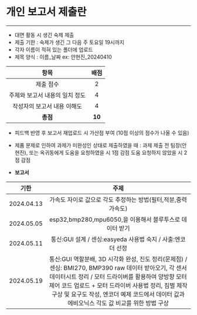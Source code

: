 # 개인 보고서 제출란
---
- 대면 활동 시 생긴 숙제 제출
- 제출 기한 : 숙제가 생긴 그 다음 주 토요일 19시까지
- 각자 이름이 적혀 있는 폴더에 업로드
- 제목 양식 : 이름_날짜    ex: 안현진_20240410

| 항목 | 배점 |
|:------:|:-------:|
|제출 점수|2|
|주제와 보고서 내용의 일치 정도|4|
|작성자의 보고서 내용 이해도|4|
|**총점**|**10**|
- 피드백 반영 후 보고서 재업로드 시 가산점 부여 (10점 이상의 점수가 나올 수 있음)
- 제품 문제로 인하여 과제가 미완성인 상태로 제출하였을 때
  : 과제 제출 전 팀장(안현진), 또는 옥귀동에게 도움을 요청하였을 시 1점 감점
    도움 요청하지 않았을 시 2점 감점
  
- **보고서**

| 기한 | 주제 |
|:------:|:-------:|
|2024.04.13|가속도 자이로 값으로 각도 추정하는 방법(필터,적분,중력가속도)|
|2024.05.05|esp32,bmp280,mpu6050,을 이용해서 블루투스로 데이터 받기|
|2024.05.11|통신:GUI 설계 / 센싱:easyeda 사용법 숙지 / 사출:엔코더 선정|
|2024.05.19|통신:GUI 역할분배, 3D 시각화 완성, 진도 정리(문제점) / 센싱: BMI270, BMP390 raw 데이터 받아오기, 각 센서 데이터시트 정리 / 모터 드라이버를 활용하여 양방향 모터 제어 코드 업로드 + 모터 드라이버 사용법 정리, 짐벌 제작 구상 및 요구도 작성, 엔코더 예제 코드에서 데이터 값과 에비오닉스 각도 값 비교를 위한 방법 구상|
